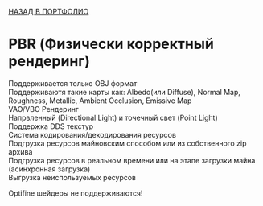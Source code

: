 [НАЗАД В ПОРТФОЛИО](/../main/README.md)

# PBR (Физически корректный рендеринг)

Поддерживается только OBJ формат  
Поддерживаютя такие карты как: Albedo(или Diffuse), Normal Map, Roughness, Metallic, Ambient Occlusion, Emissive Map  
VAO/VBO Рендеринг  
Напрвленный (Directional Light) и точечный свет (Point Light)  
Поддержка DDS текстур  
Система кодирования/декодирования ресурсов  
Подгрузка ресурсов майновским способом или из собственного zip архива  
Подгрузка ресурсов в реальном времени или на этапе загрузки майна (асинхронная загрузка)  
Выгрузка неиспользуемых ресурсов  

Optifine шейдеры не поддерживаются!
